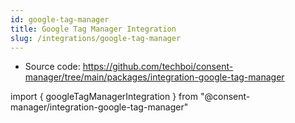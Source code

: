 ```yaml
---
id: google-tag-manager
title: Google Tag Manager Integration
slug: /integrations/google-tag-manager
---
```


- Source code: https://github.com/techboi/consent-manager/tree/main/packages/integration-google-tag-manager

import { googleTagManagerIntegration } from "@consent-manager/integration-google-tag-manager"

<IntegrationProfile integration={googleTagManagerIntegration({})} />
